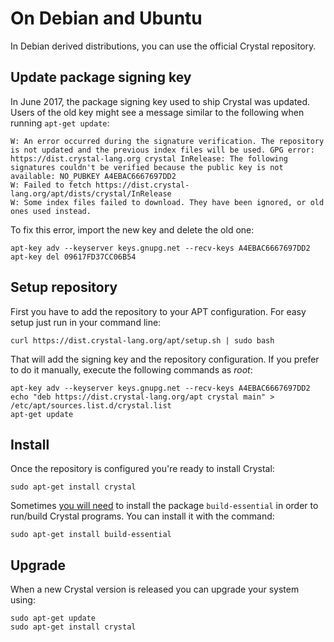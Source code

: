 # On Debian and Ubuntu

In Debian derived distributions, you can use the official Crystal repository.

## Update package signing key

In June 2017, the package signing key used to ship Crystal was updated. Users of
the old key might see a message similar to the following when
running `apt-get update`:

```
W: An error occurred during the signature verification. The repository is not updated and the previous index files will be used. GPG error: https://dist.crystal-lang.org crystal InRelease: The following signatures couldn't be verified because the public key is not available: NO_PUBKEY A4EBAC6667697DD2
W: Failed to fetch https://dist.crystal-lang.org/apt/dists/crystal/InRelease
W: Some index files failed to download. They have been ignored, or old ones used instead.
```

To fix this error, import the new key and delete the old one:

```
apt-key adv --keyserver keys.gnupg.net --recv-keys A4EBAC6667697DD2
apt-key del 09617FD37CC06B54
```

## Setup repository

First you have to add the repository to your APT configuration. For easy setup just run in your command line:

```
curl https://dist.crystal-lang.org/apt/setup.sh | sudo bash
```

That will add the signing key and the repository configuration. If you prefer to do it manually, execute the following commands as *root*:

```
apt-key adv --keyserver keys.gnupg.net --recv-keys A4EBAC6667697DD2
echo "deb https://dist.crystal-lang.org/apt crystal main" > /etc/apt/sources.list.d/crystal.list
apt-get update
```

## Install
Once the repository is configured you're ready to install Crystal:

```
sudo apt-get install crystal
```

Sometimes [you will need](https://github.com/crystal-lang/crystal/issues/4342) to install the package `build-essential` in order to run/build Crystal programs. You can install it with the command:

```
sudo apt-get install build-essential
```


## Upgrade

When a new Crystal version is released you can upgrade your system using:

```
sudo apt-get update
sudo apt-get install crystal
```
